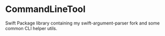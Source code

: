 # CommandLineTool

Swift Package library containing my swift-argument-parser fork and some common CLI helper utils.

